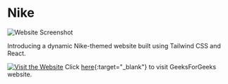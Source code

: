 # Nike
![Website Screenshot](https://github.com/Silvercrow0251/Nike/assets/77614961/13417740-a8f3-43d5-a63b-8210b7e205f9)

Introducing a dynamic Nike-themed website built using Tailwind CSS and React.

[![Visit the Website](https://img.shields.io/badge/Visit%20the%20Website-%232a4494?style=for-the-badge&logo=google%20chrome&logoColor=white)](https://silvercrow0251.netlify.app/)
Click [here](https://www.geeksforgeeks.org/){:target="_blank"}
to visit GeeksForGeeks website.

